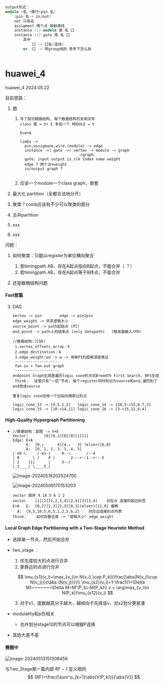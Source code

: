 ```cpp
output形式：
module (名 +换行+pin 名)
    (pin 名 + in/out)
    net 只有名
    assigment 两个点 映射成线
    instance (1) module 类 名 口
    instance (2) gate 类 名 口
    	其中
    		口 -> 口名(连线)
    	or	口 -> 带group线的 思考下怎么拆
  
```
# huawei_4
huawei_4
2024.05.22


目前思路：

1. 图

   1. ```
      写了部分数据结构, 每个数据结构的复制没写
      class 图 = V+ E 多加一个 MODULE = V
      
      E=e+A
      
      limbo -> 
      	pin,assigmane,wire,(module) -> edge
      	instance ->( gate ->) vertex -> module -> graph
      							->graph
      	gate: input output is_clk index name weight
      	edge ? 两个点+weight
      	in/output graph ?
      
      
      ```

   2. 应该一个module一个class graph，嵌套

2. 最大化 partition（全都合法地分开）

3. 聚类？comb应该有不少可以聚类的部分

4. 合并partition

5. xxx

6. xxx

问题：

1. 如何聚类：只能以register为单位横向聚合

   1. 若timingpath AB，存在A起点指向B起点，不能合并（ ？）
   2. 若timingpath AB，存在A起点等于B终点，不能合并

2. 还是数据结构问题


#### Fast那篇 ####


3. DAG

   ```
   vertex -> pin		edge -> pin2pin
   edge_weight -> 共享逻辑大小
   source_point -> path起始点 (PI)
   end_point -> path上的结束点 (only datapath)	(触发器输入/PO)
   ```


   ```
   //数据结构:(CSR)
   	1.vertex_offsets_array：E
   	2.edge_destination：A
   	3.edge_weight:ed -> w -> 用离PI的距离深度表征
   	--------------------
   	fan-in + fan-out graph
   	--------------------
   endpoint Graph生成是遍历logic cone的方式Breadth First Search, BFS生成
   	think：	这里只有"一层"节点, 每个register同时标记为source和end,遍历到了end改成source
   				
   重复logic cone则用一个边指向搜索过的点
   ```


   ```
   logic_cone_13 -> [9,5,1,2]	logic_cone_14 -> [10,5->13,6,7,3]
   logic_cone_15 -> [10->14,11]	logic_cone_16 -> [3->15,12,8,4]
   ```

   

#### High-Quality Hypergraph Partitioning ####

- ```
  //数据结构：超图 -> V+E
  Vector:		[0][0,1][0][0][1][1]
  Edge:	E+A	
  		E:	[0,↓      4][4,↓   3] (else+)[6,0]
  		A:	[0, 1, 2, 3, 1, 4, 5]
  |-e0-\     /-e1-|		0--\       /--4
  | 0	   \ /    4 |		2---+--1--+---5
  | 2    |1|      |		3--/      
  |_3____/ \____5_|		
  ```

  ![image-20240518202524700](C:\Users\dell\AppData\Roaming\Typora\typora-user-images\image-20240518202524700.png)

  ![image-20240509170153203](C:\Users\dell\AppData\Roaming\Typora\typora-user-images\image-20240509170153203.png)

  ```
  vector 顺序 9 10 5 6 1 2
  vector 	[1][2][1,2,3,4][2,4][3][3,4]	对应点 连接的超边标签
  E+A	E:	[0,2][2,3][5,3][8,3](else+)[11,0] 偏移
  	A:	[9,5,10,5,6,5,1,2,5,6,2]	对应边连接的点列表
  think：	如何将重合度 -> "逻辑大小" edge_weight
  ```

#### Local Graph Edge Partitioning with a Two-Stage Heuristic Method ####

- 选择某一节点，然后开始合并

- two_stage ：

  1. 优先度较大的点进行合并
  2. 更靠近的点进行合并

  $$
  \mu_{s1}(v_i)=\max_{v_j\in N(v_i) \cap P_k}(\frac{\abs{N(v_i)\cup N(v_j)}}{\abs {N(v_j)}})\\
  \mu_{s2}(v_i)=1-\frac1{1+\Delta M}~~~~~~~\Delta M=M'(P_k)-M(P_k)\\
  v = \arg\max_{v_i\in N(P_k)}\mu_{s12}(v_i)
  $$

  3. 对于s1，度数越高分子越大，越倾向于先择该v，对s2划分更紧凑

- modulatity和p负相关

  - 也许划分stage12的节点可以根据P选择

- 其他大差不差

#### 赛题中

![image-20240513151308458](C:\Users\dell\AppData\Roaming\Typora\typora-user-images\image-20240513151308458.png)

与Two_Stage那一篇内部 $RF-1$ 定义相同
$$
{RF}=\frac{\sum^p_{k=1}\abs{V(P_k)}}{\abs{V}}
$$

